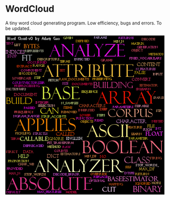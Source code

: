 # WordCloud
A tiny word cloud generating program. Low efficiency, bugs and errors. To be updated.

![Word cloud Red](Images/WordCloud_Red.png)
